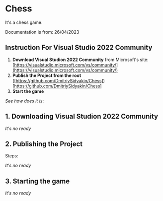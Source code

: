 # Chess
It's a chess game.

Documentation is from: 26/04/2023

## Instruction For Visual Studio 2022 Community

1. **Download Visual Studion 2022 Community** from Microsoft's site: [https://visualstudio.microsoft.com/vs/community/](https://visualstudio.microsoft.com/vs/community/)
2. **Publish the Project from the root** ([https://github.com/DmitriySidyakin/Chess])[https://github.com/DmitriySidyakin/Chess]
3. **Start the game**

*See how does it is*:

## 1. Downloading Visual Studion 2022 Community

*It's no ready*

## 2. Publishing the Project

Steps:

*It's no ready*

## 3. Starting the game

*It's no ready*
